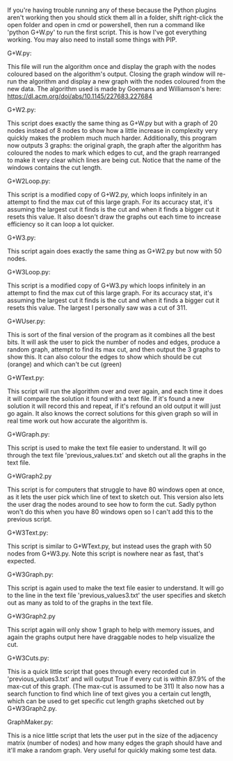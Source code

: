 If you're having trouble running any of these because the Python plugins aren't working then you should stick them all in a folder, shift right-click the open folder and open in cmd or powershell, then run a command like 'python G+W.py' to run the first script. This is how I've got everything working. You may also need to install some things with PIP.

G+W.py:

This file will run the algorithm once and display the graph with the nodes coloured based on the algorithm's output. Closing the graph window will re-run the algorithm and display a new graph with the nodes coloured from the new data.
The algorithm used is made by Goemans and Williamson's here: https://dl.acm.org/doi/abs/10.1145/227683.227684 

G+W2.py:

This script does exactly the same thing as G+W.py but with a graph of 20 nodes instead of 8 nodes to show how a little increase in complexity very quickly makes the problem much much harder. Additionally, this program now outputs 3 graphs: the original graph, the graph after the algorithm has coloured the nodes to mark which edges to cut, and the graph rearranged to make it very clear which lines are being cut. Notice that the name of the windows contains the cut length.

G+W2Loop.py:

This script is a modified copy of G+W2.py, which loops infinitely in an attempt to find the max cut of this large graph. For its accuracy stat, it's assuming the largest cut it finds is the cut and when it finds a bigger cut it resets this value. It also doesn't draw the graphs out each time to increase efficiency so it can loop a lot quicker.

G+W3.py:

This script again does exactly the same thing as G+W2.py but now with 50 nodes.

G+W3Loop.py:

This script is a modified copy of G+W3.py which loops infinitely in an attempt to find the max cut of this large graph. For its accuracy stat, it's assuming the largest cut it finds is the cut and when it finds a bigger cut it resets this value. The largest I personally saw was a cut of 311. 

G+WUser.py:

This is sort of the final version of the program as it combines all the best bits. It will ask the user to pick the number of nodes and edges, produce a random graph, attempt to find its max cut, and then output the 3 graphs to show this. It can also colour the edges to show which should be cut (orange) and which can't be cut (green)

G+WText.py:

This script will run the algorithm over and over again, and each time it does it will compare the solution it found with a text file. If it's found a new solution it will record this and repeat, if it's refound an old output it will just go again. It also knows the correct solutions for this given graph so will in real time work out how accurate the algorithm is.

G+WGraph.py:

This script is used to make the text file easier to understand. It will go through the text file 'previous_values.txt' and sketch out all the graphs in the text file.

G+WGraph2.py

This script is for computers that struggle to have 80 windows open at once, as it lets the user pick which line of text to sketch out. This version also lets the user drag the nodes around to see how to form the cut. Sadly python won't do this when you have 80 windows open so I can't add this to the previous script.

G+W3Text.py:

This script is similar to G+WText.py, but instead uses the graph with 50 nodes from G+W3.py. Note this script is nowhere near as fast, that's expected.

G+W3Graph.py:

This script is again used to make the text file easier to understand. It will go to the line in the text file 'previous_values3.txt' the user specifies and sketch out as many as told to of the graphs in the text file.

G+W3Graph2.py

This script again will only show 1 graph to help with memory issues, and again the graphs output here have draggable nodes to help visualize the cut. 

G+W3Cuts.py:

This is a quick little script that goes through every recorded cut in 'previous_values3.txt' and will output True if every cut is within 87.9% of the max-cut of this graph. (The max-cut is assumed to be 311) It also now has a search function to find which line of text gives you a certain cut length, which can be used to get specific cut length graphs sketched out by G+W3Graph2.py.


GraphMaker.py:

This is a nice little script that lets the user put in the size of the adjacency matrix (number of nodes) and how many edges the graph should have and it'll make a random graph. Very useful for quickly making some test data.



